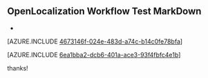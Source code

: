 ## OpenLocalization Workflow Test MarkDown
* 

[AZURE.INCLUDE [4673146f-024e-483d-a74c-b14c0fe78bfa](calleeMd1.md)]



[AZURE.INCLUDE [6ea1bba2-dcb6-401a-ace3-93f4fbfc4e1b](calleeMd2.md)]

 
thanks!